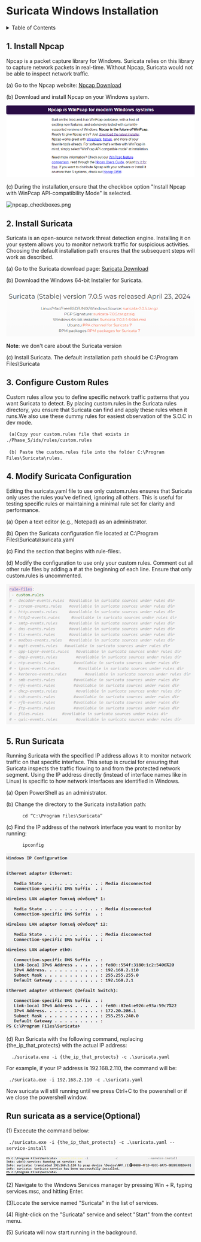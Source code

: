 # Suricata Windows Installation

<details>
<summary>Table of Contents</summary>

1. [Install Npcap](#1-install-npcap)
2. [Install Suricata](#2-install-suricata)
3. [Configure Custom Rules](#3-configure-custom-rules)
4. [Modify Suricata Configuration](#4-modify-suricata-configuration)
5. [Run Suricata](#5-run-suricata)
6. [Run Suricata as a service(Optional)](#run-suricata-as-a-serviceoptional)

</details>

## 1. Install Npcap

Npcap is a packet capture library for Windows. Suricata relies on this library to capture network packets in real-time. Without Npcap, Suricata would not be able to inspect network traffic.

   (a) Go to the Npcap website: [Npcap Download](https://npcap.com/windows-10.html)

   (b) Download and install Npcap on your Windows system.

![npcap_install.png](.hiddenIMG/npcap_install.png)

   (c) During the installation,ensure that the checkbox option "Install Npcap with WinPcap API-compatibility Mode" is selected.
   
![npcap_checkboxes.png](.hiddenIMG/npcap_checkboxes.png)
## 2. Install Suricata

Suricata is an open-source network threat detection engine. Installing it on your system allows you to monitor network traffic for suspicious activities. Choosing the default installation path ensures that the subsequent steps will work as described.

  (a) Go to the Suricata download page: [Suricata Download](https://suricata.io/download/)

  (b) Download the Windows 64-bit Installer for Suricata.

![suricata_install.png](.hiddenIMG/suricata_install.png)

**Note**: we don't care about the Suricata version

  (c) Install Suricata. The default installation path should be C:\Program Files\Suricata


## 3. Configure Custom Rules


Custom rules allow you to define specific network traffic patterns that you want Suricata to detect. By placing custom.rules in the Suricata rules directory, you ensure that Suricata can find and apply these rules when it runs.We also use these dummy rules for easiest observation of the S.O.C in dev mode.

     (a)Copy your custom.rules file that exists in ./Phase_5/ids/rules/custom.rules

     (b) Paste the custom.rules file into the folder C:\Program Files\Suricata\rules.


## 4. Modify Suricata Configuration

Editing the suricata.yaml file to use only custom.rules ensures that Suricata only uses the rules you’ve defined, ignoring all others. This is useful for testing specific rules or maintaining a minimal rule set for clarity and performance.

   (a) Open a text editor (e.g., Notepad) as an administrator.

  (b) Open the Suricata configuration file located at C:\Program Files\Suricata\suricata.yaml

  (c) Find the section that begins with rule-files:.

  (d) Modify the configuration to use only your custom rules. Comment out all other rule    files by adding a # at the beginning of each line. Ensure that only custom.rules is uncommented.


![rules_config.png](.hiddenIMG/rules_config.png)




## 5. Run Suricata

Running Suricata with the specified IP address allows it to monitor network traffic on that specific interface. This setup is crucial for ensuring that Suricata inspects the traffic flowing to and from the protected network segment. Using the IP address directly (instead of interface names like in Linux) is specific to how network interfaces are identified in Windows.

  (a) Open PowerShell as an administrator.

  (b) Change the directory to the Suricata installation path:

          cd “C:\Program Files\Suricata”

  (c) Find the IP address of the network interface you want to monitor by running:

          ipconfig

![ipconfig.png](.hiddenIMG/ipconfig.png)


  (d) Run Suricata with the following command, replacing {the_ip_that_protects} with the    actual IP address:

      ./suricata.exe -i {the_ip_that_protects} -c .\suricata.yaml


For example, if your IP address is 192.168.2.110, the command will be:


     ./suricata.exe -i 192.168.2.110 -c .\suricata.yaml

Now suricata will still running until we press Ctrl+C to the powershell or if we close the powershell window.

## Run suricata as a service(Optional)


(1) Excecute the command below:

     ./suricata.exe -i {the_ip_that_protects} -c .\suricata.yaml --service-install


![suricata_as_service.png](.hiddenIMG/suricata_as_service.png)
                                                          

(2) Navigate to the Windows Services manager by pressing Win + R, typing services.msc, and hitting Enter.

(3)Locate the service named "Suricata" in the list of services.


(4) Right-click on the "Suricata" service and select "Start" from the context menu.

(5) Suricata will now start running in the background.


